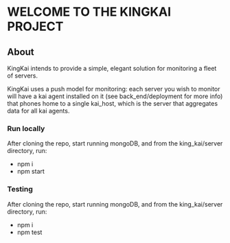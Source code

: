 # WELCOME TO THE KINGKAI PROJECT

## About

KingKai intends to provide a simple, elegant solution for monitoring a
fleet of servers.

KingKai uses a push model for monitoring: each server you wish to monitor
will have a kai agent installed on it (see back_end/deployment for more info)
that phones home to a single kai_host, which is the server that aggregates
data for all kai agents.

### Run locally

After cloning the repo, start running mongoDB, and from the king_kai/server directory, run:
  - npm i
  - npm start
  
### Testing

After cloning the repo, start running mongoDB, and from the king_kai/server directory, run:
  - npm i
  - npm test
